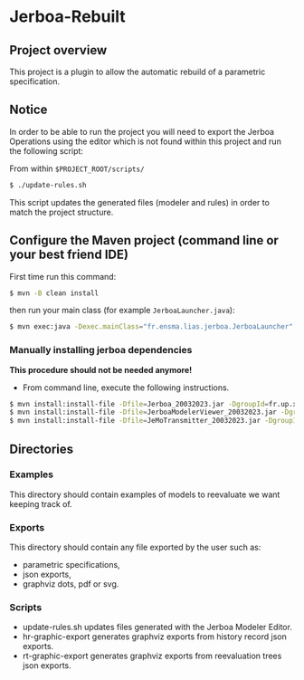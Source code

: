 # Jerboa-Rebuilt

## Project overview

This project is a plugin to allow the automatic rebuild of a parametric
specification.

## Notice

In order to be able to run the project you will need to export the Jerboa Operations using the editor which is not found within this project and run the following script:

From within `$PROJECT_ROOT/scripts/`
``` sh
$ ./update-rules.sh
```

This script updates the generated files (modeler and rules) in order to match
the project structure.


<!-- ## Jerboa dependencies -->

<!-- Jar dependencies from the Jerboa project (no available from Maven Repositories) -->

<!-- * Jerboa -->
<!-- * JerboaModelerViewer -->
<!-- * JerboaModelerTransmitter -->

## Configure the Maven project (command line or your best friend IDE)

First time run this command:

``` sh
$ mvn -B clean install
```

then run your main class (for example `JerboaLauncher.java`):

``` sh
$ mvn exec:java -Dexec.mainClass="fr.ensma.lias.jerboa.JerboaLauncher"
```

<!-- Since the Jerboa Jar dependencies are not available on any Maven Repositories, -->
<!-- you need to configure your Java development environment based on Maven build -->
<!-- tool. -->

<!-- Two approches to add Jerboa Jar dependencies: -->

<!-- * into your local repository in manual way -->
<!-- * from the LIAS repository manager -->

<!-- We suppose the files related to the Jerboa Jar dependencies are available on -->
<!-- your file system. -->

### Manually installing jerboa dependencies

**This procedure should not be needed anymore!**

* From command line, execute the following instructions.

``` sh
$ mvn install:install-file -Dfile=Jerboa_20032023.jar -DgroupId=fr.up.xlim.sic.ig -DartifactId=jerboa -Dversion=1.2 -Dpackaging=jar -DgeneratePom=true
$ mvn install:install-file -Dfile=JerboaModelerViewer_20032023.jar -DgroupId=fr.up.xlim.sic.ig -DartifactId=jerboamodelerviewer -Dversion=1.2 -Dpackaging=jar -DgeneratePom=true
$ mvn install:install-file -Dfile=JeMoTransmitter_20032023.jar -DgroupId=fr.up.xlim.sic.ig -DartifactId=jerboamodelertransmitter -Dversion=1.2 -Dpackaging=jar -DgeneratePom=true
```

<!-- ### LIAS repository manager -->

<!-- **This procedures should not be needed anymore!** -->

<!-- **Note: this approach requires the computer to be connected to the ISAE-ENSMA LAN network.** -->

<!-- * Edit the _settings.xml_ file (located to Maven installation directory) and -->
<!--   replace by this content -->

<!-- ``` xml -->
<!-- <?xml version="1.0" encoding="UTF-8"?> -->

<!-- <settings xmlns="http://maven.apache.org/SETTINGS/1.0.0" -->
<!--           xmlns:xsi="http://www.w3.org/2001/XMLSchema-instance" -->
<!-- 	xsi:schemaLocation="http://maven.apache.org/SETTINGS/1.0.0 http://maven.apache.org/xsd/settings-1.0.0.xsd"> -->
<!--     <localRepository>${user.home}/.m2/repository</localRepository> -->
<!--     <proxies></proxies> -->
<!--     <servers> -->
<!--         <server> -->
<!--             <id>Release</id> -->
<!--             <username>deployment</username> -->
<!--             <password>deployment123</password> -->
<!--         </server> -->
<!--         <server> -->
<!--             <id>snapshots</id> -->
<!--             <username>deployment</username> -->
<!--             <password>deployment</password> -->
<!--         </server> -->
<!--     </servers> -->

<!--     <mirrors> -->
<!--         <mirror> -->
<!--             <id>Nexus</id> -->
<!--             <name >Nexus Public Mirror</name> -->
<!--             <mirrorOf>central</mirrorOf> -->
<!--             <url>http://s-nexus-lias.ensma.fr/content/groups/public/</url> -->
<!--         </mirror> -->
<!--     </mirrors> -->
<!--     <profiles> -->
<!--         <profile> -->
<!--             <id>nexus</id> -->
<!--             <activation> -->
<!--                 <activeByDefault>true</activeByDefault> -->
<!--             </activation> -->
<!--             <repositories> -->
<!--                 <repository> -->
<!--                     <id>central</id> -->
<!--                     <url>http://central/</url> -->
<!--                     <releases><enabled>true</enabled></releases> -->
<!--                     <snapshots><enabled>true</enabled></snapshots> -->
<!--                 </repository> -->
<!--             </repositories> -->
<!--         </profile> -->
<!--     </profiles> -->

<!--     <activeProfiles> -->
<!--         <activeProfile>nexus</activeProfile> -->
<!--     </activeProfiles> -->
<!-- </settings> -->
<!-- ``` -->

## Directories

### Examples
This directory should contain examples of models to reevaluate we want keeping track of.

### Exports
This directory should contain any file exported by the user such as:
- parametric specifications,
- json exports, 
- graphviz dots, pdf or svg.

### Scripts
- update-rules.sh updates files generated with the Jerboa Modeler Editor.
- hr-graphic-export generates graphviz exports from history record json exports.
- rt-graphic-export generates graphviz exports from reevaluation trees json exports.
